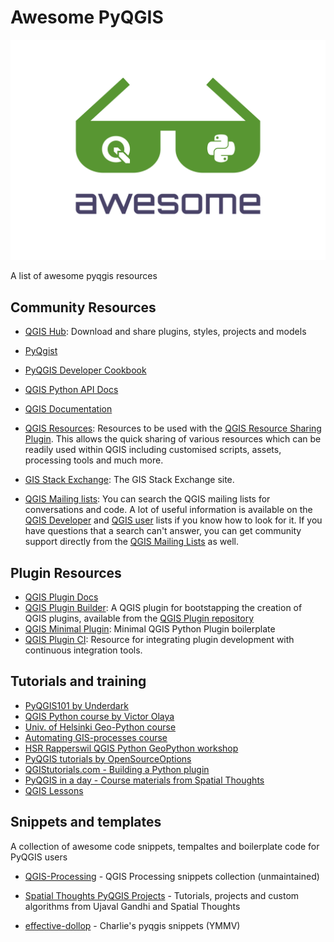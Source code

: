 # Awesome PyQGIS

![awesome-pyqgis](./media/logo.svg)

A list of awesome pyqgis resources

## Community Resources

* [QGIS Hub](https://plugins.qgis.org/models/): Download and share plugins, styles, projects and models

* [PyQgist](https://zacharlie.github.io/pyqgist/)

* [PyQGIS Developer Cookbook](https://docs.qgis.org/latest/en/docs/pyqgis_developer_cookbook/index.html)

* [QGIS Python API Docs](https://qgis.org/pyqgis/latest/)

* [QGIS Documentation](https://docs.qgis.org/latest/en/docs/)

* [QGIS Resources](https://github.com/qgis/QGIS-Resources): Resources to be used with the [QGIS Resource Sharing Plugin](http://qgis-contribution.github.io/QGIS-ResourceSharing/). This allows the quick sharing of various resources which can be readily used within QGIS including customised scripts, assets, processing tools and much more.

* [GIS Stack Exchange](https://gis.stackexchange.com): The GIS Stack Exchange site.

* [QGIS Mailing lists](http://osgeo-org.1560.x6.nabble.com): You can search the QGIS mailing lists for conversations and code. A lot of useful information is available on the [QGIS Developer](http://osgeo-org.1560.x6.nabble.com/QGIS-Developer-f4099106.html) and [QGIS user](http://osgeo-org.1560.x6.nabble.com/QGIS-User-f4125267.html) lists if you know how to look for it. If you have questions that a search can't answer, you can get community support directly from the [QGIS Mailing Lists](https://www.qgis.org/en/site/getinvolved/mailinglists.html) as well.


## Plugin Resources

* [QGIS Plugin Docs](https://docs.qgis.org/3.10/en/docs/pyqgis_developer_cookbook/plugins/index.html#developing-plugins)
* [QGIS Plugin Builder](https://github.com/g-sherman/Qgis-Plugin-Builder): A QGIS plugin for bootstapping the creation of QGIS plugins, available from the [QGIS Plugin repository](https://plugins.qgis.org/plugins/pluginbuilder3/)
* [QGIS Minimal Plugin](https://github.com/wonder-sk/qgis-minimal-plugin): Minimal QGIS Python Plugin boilerplate
* [QGIS Plugin CI](https://github.com/opengisch/qgis-plugin-ci): Resource for integrating plugin development with continuous integration tools.


## Tutorials and training

* [PyQGIS101 by Underdark](https://anitagraser.com/pyqgis-101-introduction-to-qgis-python-programming-for-non-programmers/)
* [QGIS Python course by Victor Olaya](https://github.com/volaya/qgis-python-course)
* [Univ. of Helsinki Geo-Python course](https://geo-python.github.io/)
* [Automating GIS-processes course](https://automating-gis-processes.github.io/site/)
* [HSR Rapperswil QGIS Python GeoPython workshop](https://github.com/geometalab/GeoPythonConf2018-QGIS-Processing-Workshop)
* [PyQGIS tutorials by OpenSourceOptions](https://opensourceoptions.com/python/pyqgis_001_loadingrasters.html)
* [QGIStutorials.com - Building a Python plugin](https://www.qgistutorials.com/en/docs/3/building_a_python_plugin.html)
* [PyQGIS in a day - Course materials from Spatial Thoughts](https://courses.spatialthoughts.com/pyqgis-in-a-day.html)
* [QGIS Lessons](https://changelog.qgis.org/en/qgis/lessons/)


## Snippets and templates

A collection of awesome code snippets, tempaltes and boilerplate code for PyQGIS users

* [QGIS-Processing](https://github.com/qgis/QGIS-Processing) - QGIS Processing snippets collection (unmaintained)

* [Spatial Thoughts PyQGIS Projects](https://github.com/spatialthoughts/projects/tree/master/pyqgis) - Tutorials, projects and custom algorithms from Ujaval Gandhi and Spatial Thoughts

* [effective-dollop](https://github.com/zacharlie/effective-dollop/tree/main/pyqgis) - Charlie's pyqgis snippets (YMMV)

